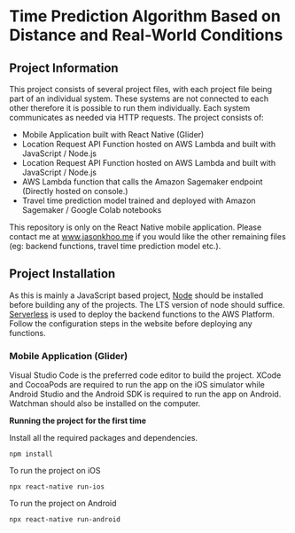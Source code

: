 # Time Prediction Algorithm Based on Distance and Real-World Conditions

## Project Information
This project consists of several project files, with each project file being part of an individual system. These systems are not connected to each other therefore it is possible to run them individually. Each system communicates as needed via HTTP requests. The project consists of: 

- Mobile Application built with React Native (Glider)
- Location Request API Function hosted on AWS Lambda and built with JavaScript / Node.js
- Location Request API Function hosted on AWS Lambda and built with JavaScript / Node.js
- AWS Lambda function that calls the Amazon Sagemaker endpoint (Directly hosted on console.)
- Travel time prediction model trained and deployed with Amazon Sagemaker / Google Colab notebooks

This repository is only on the React Native mobile application. Please contact me at www.jasonkhoo.me if you would like the other remaining files (eg: backend functions, travel time prediction model etc.). 

## Project Installation
As this is mainly a JavaScript based project, [Node](https://nodejs.org/en/) should be installed before building any of the projects. The LTS version of node should suffice. [Serverless](https://www.serverless.com/) is used to deploy the backend functions to the AWS Platform. Follow the configuration steps in the website before deploying any functions.

### Mobile Application (Glider)
Visual Studio Code is the preferred code editor to build the project. XCode and CocoaPods are required to run the app on the iOS simulator while Android Studio and the Android SDK is required to run the app on Android. Watchman should also be installed on the computer.

**Running the project for the first time**

Install all the required packages and dependencies. 
```
npm install
```

To run the project on iOS
```
npx react-native run-ios
```

To run the project on Android
```
npx react-native run-android
```

